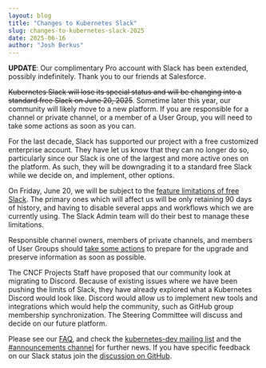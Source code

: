 ```yaml
---
layout: blog
title: "Changes to Kubernetes Slack"
slug: changes-to-kubernetes-slack-2025
date: 2025-06-16
author: "Josh Berkus"
---
```


**UPDATE**: Our complimentary Pro account with Slack has been extended, possibly indefinitely. Thank you to our friends at Salesforce.

~~Kubernetes Slack will lose its special status and will be changing into a standard free Slack on June 20, 2025~~. Sometime later this year, our community will likely move to a new platform. If you are responsible for a channel or private channel, or a member of a User Group, you will need to take some actions as soon as you can.

For the last decade, Slack has supported our project with a free customized enterprise account. They have let us know that they can no longer do so, particularly since our Slack is one of the largest and more active ones on the platform. As such, they will be downgrading it to a standard free Slack while we decide on, and implement, other options.

On Friday, June 20, we will be subject to the [feature limitations of free Slack](https://slack.com/help/articles/27204752526611-Feature-limitations-on-the-free-version-of-Slack). The primary ones which will affect us will be only retaining 90 days of history, and having to disable several apps and workflows which we are currently using. The Slack Admin team will do their best to manage these limitations.

Responsible channel owners, members of private channels, and members of User Groups should [take some actions](https://github.com/kubernetes/community/blob/master/communication/slack-migration-faq.md#what-actions-do-channel-owners-and-user-group-members-need-to-take-soon) to prepare for the upgrade and preserve information as soon as possible.

The CNCF Projects Staff have proposed that our community look at migrating to Discord. Because of existing issues where we have been pushing the limits of Slack, they have already explored what a Kubernetes Discord would look like. Discord would allow us to implement new tools and integrations which would help the community, such as GitHub group membership synchronization. The Steering Committee will discuss and decide on our future platform.

Please see our [FAQ](https://github.com/kubernetes/community/blob/master/communication/slack-migration-faq.md), and check the [kubernetes-dev mailing list](https://groups.google.com/a/kubernetes.io/g/dev/) and the [#announcements channel](https://kubernetes.slack.com/archives/C9T0QMNG4) for further news. If you have specific feedback on our Slack status join the [discussion on GitHub](https://github.com/kubernetes/community/issues/8490).
